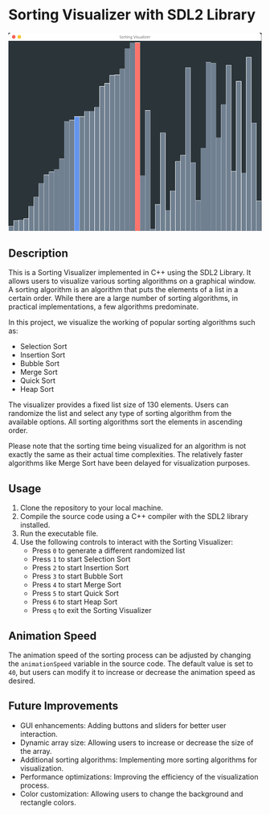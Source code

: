 # Sorting Visualizer with SDL2 Library

![Sorting Visualizer](/img/demo.png)

## Description

This is a Sorting Visualizer implemented in C++ using the SDL2 Library. It allows users to visualize various sorting algorithms on a graphical window. A sorting algorithm is an algorithm that puts the elements of a list in a certain order. While there are a large number of sorting algorithms, in practical implementations, a few algorithms predominate.

In this project, we visualize the working of popular sorting algorithms such as:
- Selection Sort
- Insertion Sort
- Bubble Sort
- Merge Sort
- Quick Sort
- Heap Sort

The visualizer provides a fixed list size of 130 elements. Users can randomize the list and select any type of sorting algorithm from the available options. All sorting algorithms sort the elements in ascending order.

Please note that the sorting time being visualized for an algorithm is not exactly the same as their actual time complexities. The relatively faster algorithms like Merge Sort have been delayed for visualization purposes.

## Usage

1. Clone the repository to your local machine.
2. Compile the source code using a C++ compiler with the SDL2 library installed.
3. Run the executable file.
4. Use the following controls to interact with the Sorting Visualizer:
    - Press `0` to generate a different randomized list
    - Press `1` to start Selection Sort
    - Press `2` to start Insertion Sort
    - Press `3` to start Bubble Sort
    - Press `4` to start Merge Sort
    - Press `5` to start Quick Sort
    - Press `6` to start Heap Sort
    - Press `q` to exit the Sorting Visualizer

## Animation Speed

The animation speed of the sorting process can be adjusted by changing the `animationSpeed` variable in the source code. The default value is set to `40`, but users can modify it to increase or decrease the animation speed as desired.

## Future Improvements

- GUI enhancements: Adding buttons and sliders for better user interaction.
- Dynamic array size: Allowing users to increase or decrease the size of the array.
- Additional sorting algorithms: Implementing more sorting algorithms for visualization.
- Performance optimizations: Improving the efficiency of the visualization process.
- Color customization: Allowing users to change the background and rectangle colors.
